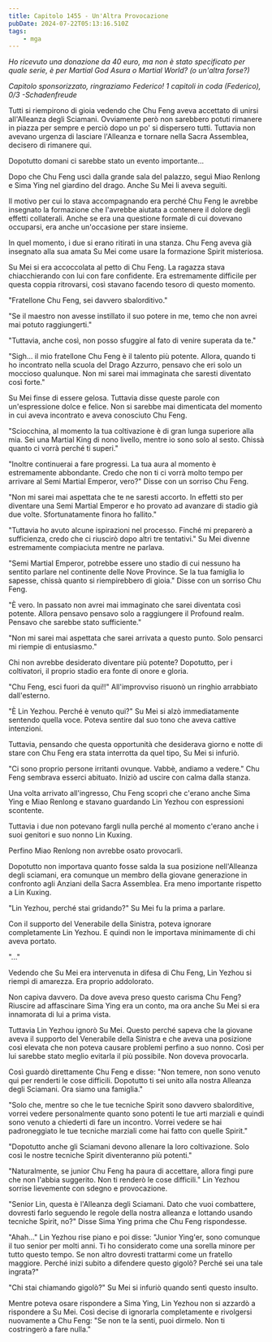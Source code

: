 ```yaml
---
title: Capitolo 1455 - Un'Altra Provocazione
pubDate: 2024-07-22T05:13:16.510Z
tags:
    - mga
---
```



<em>Ho ricevuto una donazione da 40 euro, ma non è stato specificato per quale serie, è per Martial God Asura o Martial World? (o un'altra forse?)</em>


<em>Capitolo sponsorizzato, ringraziamo Federico!
1 capitoli in coda (Federico), 0/3
-Schadenfreude</em>


Tutti si riempirono di gioia vedendo che Chu Feng aveva accettato di unirsi all'Alleanza degli Sciamani. Ovviamente però non sarebbero potuti rimanere in piazza per sempre e perciò dopo un po' si dispersero tutti. Tuttavia non avevano urgenza di lasciare l'Alleanza e tornare nella Sacra Assemblea, decisero di rimanere qui.


Dopotutto domani ci sarebbe stato un evento importante...


Dopo che Chu Feng uscì dalla grande sala del palazzo, seguì Miao Renlong e Sima Ying nel giardino del drago. Anche Su Mei li aveva seguiti.


Il motivo per cui lo stava accompagnando era perché Chu Feng le avrebbe insegnato la formazione che l'avrebbe aiutata a contenere il dolore degli effetti collaterali. Anche se era una questione formale di cui dovevano occuparsi, era anche un'occasione per stare insieme.


In quel momento, i due si erano ritirati in una stanza. Chu Feng aveva già insegnato alla sua amata Su Mei come usare la formazione Spirit misteriosa.


Su Mei si era accoccolata al petto di Chu Feng. La ragazza stava chiacchierando con lui con fare confidente. Era estremamente difficile per questa coppia ritrovarsi, così stavano facendo tesoro di questo momento.


"Fratellone Chu Feng, sei davvero sbalorditivo."


"Se il maestro non avesse instillato il suo potere in me, temo che non avrei mai potuto raggiungerti."


"Tuttavia, anche così, non posso sfuggire al fato di venire superata da te."


"Sigh... il mio fratellone Chu Feng è il talento più potente. Allora, quando ti ho incontrato nella scuola del Drago Azzurro, pensavo che eri solo un moccioso qualunque. Non mi sarei mai immaginata che saresti diventato così forte."


Su Mei finse di essere gelosa. Tuttavia disse queste parole con un'espressione dolce e felice. Non si sarebbe mai dimenticata del momento in cui aveva incontrato e aveva conosciuto Chu Feng.


"Sciocchina, al momento la tua coltivazione è di gran lunga superiore alla mia. Sei una Martial King di nono livello, mentre io sono solo al sesto. Chissà quanto ci vorrà perché ti superi."


"Inoltre continuerai a fare progressi. La tua aura al momento è estremamente abbondante. Credo che non ti ci vorrà molto tempo per arrivare al Semi Martial Emperor, vero?" Disse con un sorriso Chu Feng.


"Non mi sarei mai aspettata che te ne saresti accorto. In effetti sto per diventare una Semi Martial Emperor e ho provato ad avanzare di stadio già due volte. Sfortunatamente finora ho fallito."


"Tuttavia ho avuto alcune ispirazioni nel processo. Finché mi preparerò a sufficienza, credo che ci riuscirò dopo altri tre tentativi." Su Mei divenne estremamente compiaciuta mentre ne parlava.


"Semi Martial Emperor, potrebbe essere uno stadio di cui nessuno ha sentito parlare nel continente delle Nove Province. Se la tua famiglia lo sapesse, chissà quanto si riempirebbero di gioia." Disse con un sorriso Chu Feng.


"È vero. In passato non avrei mai immaginato che sarei diventata così potente. Allora pensavo pensavo solo a raggiungere il Profound realm. Pensavo che sarebbe stato sufficiente."


"Non mi sarei mai aspettata che sarei arrivata a questo punto. Solo pensarci mi riempie di entusiasmo."


Chi non avrebbe desiderato diventare più potente? Dopotutto, per i coltivatori, il proprio stadio era fonte di onore e gloria.


"Chu Feng, esci fuori da qui!!" All'improvviso risuonò un ringhio arrabbiato dall'esterno.


"È Lin Yezhou. Perché è venuto qui?" Su Mei si alzò immediatamente sentendo quella voce. Poteva sentire dal suo tono che aveva cattive intenzioni.


Tuttavia, pensando che questa opportunità che desiderava giorno e notte di stare con Chu Feng era stata interrotta da quel tipo, Su Mei si infuriò.


"Ci sono proprio persone irritanti ovunque. Vabbè, andiamo a vedere." Chu Feng sembrava esserci abituato. Iniziò ad uscire con calma dalla stanza.


Una volta arrivato all'ingresso, Chu Feng scoprì che c'erano anche Sima Ying e Miao Renlong e stavano guardando Lin Yezhou con espressioni scontente.


Tuttavia i due non potevano fargli nulla perché al momento c'erano anche i suoi genitori e suo nonno Lin Kuxing.


Perfino Miao Renlong non avrebbe osato provocarli.


Dopotutto non importava quanto fosse salda la sua posizione nell'Alleanza degli sciamani, era comunque un membro della giovane generazione in confronto agli Anziani della Sacra Assemblea. Era meno importante rispetto a Lin Kuxing.


"Lin Yezhou, perché stai gridando?" Su Mei fu la prima a parlare.


Con il supporto del Venerabile della Sinistra, poteva ignorare completamente Lin Yezhou. E quindi non le importava minimamente di chi aveva portato.


"..."


Vedendo che Su Mei era intervenuta in difesa di Chu Feng, Lin Yezhou si riempì di amarezza. Era proprio addolorato.


Non capiva davvero. Da dove aveva preso questo carisma Chu Feng? Riuscire ad affascinare Sima Ying era un conto, ma ora anche Su Mei si era innamorata di lui a prima vista.


Tuttavia Lin Yezhou ignorò Su Mei. Questo perché sapeva che la giovane aveva il supporto del Venerabile della Sinistra e che aveva una posizione così elevata che non poteva causare problemi perfino a suo nonno. Così per lui sarebbe stato meglio evitarla il più possibile. Non doveva provocarla.


Così guardò direttamente Chu Feng e disse: "Non temere, non sono venuto qui per renderti le cose difficili. Dopotutto ti sei unito alla nostra Alleanza degli Sciamani. Ora siamo una famiglia."


"Solo che, mentre so che le tue tecniche Spirit sono davvero sbalorditive, vorrei vedere personalmente quanto sono potenti le tue arti marziali e quindi sono venuto a chiederti di fare un incontro. Vorrei vedere se hai padroneggiato le tue tecniche marziali come hai fatto con quelle Spirit."


"Dopotutto anche gli Sciamani devono allenare la loro coltivazione. Solo così le nostre tecniche Spirit diventeranno più potenti."


"Naturalmente, se junior Chu Feng ha paura di accettare, allora fingi pure che non l'abbia suggerito. Non ti renderò le cose difficili." Lin Yezhou sorrise lievemente con sdegno e provocazione.


"Senior Lin, questa è l'Alleanza degli Sciamani. Dato che vuoi combattere, dovresti farlo seguendo le regole della nostra alleanza e lottando usando tecniche Spirit, no?" Disse Sima Ying prima che Chu Feng rispondesse.


"Ahah..." Lin Yezhou rise piano e poi disse: "Junior Ying'er, sono comunque il tuo senior per molti anni. Ti ho considerato come una sorella minore per tutto questo tempo. Se non altro dovresti trattarmi come un fratello maggiore. Perché inizi subito a difendere questo gigolò? Perché sei una tale ingrata?"


"Chi stai chiamando gigolò?" Su Mei si infuriò quando sentì questo insulto.


Mentre poteva osare rispondere a Sima Ying, Lin Yezhou non si azzardò a rispondere a Su Mei. Così decise di ignorarla completamente e rivolgersi nuovamente a Chu Feng: "Se non te la senti, puoi dirmelo. Non ti costringerò a fare nulla."
                                


                                



